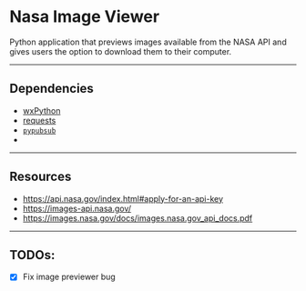 # Nasa Image Viewer

Python application that previews images available from the NASA API and gives users the option to download them to their computer.

---

## Dependencies

- [wxPython](https://wxpython.org/)
- [requests](https://docs.python-requests.org/en/latest/index.html)
- [`pypubsub`](https://pypubsub.readthedocs.io/en/v4.0.3/)
- 


---

## Resources

- <https://api.nasa.gov/index.html#apply-for-an-api-key>
- <https://images-api.nasa.gov/>
- <https://images.nasa.gov/docs/images.nasa.gov_api_docs.pdf>

---

## TODOs:

- [x] Fix image previewer bug

